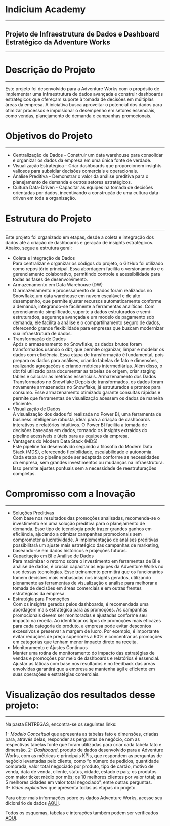# Indicium Academy
***
## Projeto de Infraestrutura de Dados e Dashboard Estratégico da Adventure Works
***
# Descrição do Projeto
***
Este projeto foi desenvolvido para a Adventure Works com o propósito de implementar uma infraestrutura de dados avançada e construir dashboards estratégicos que ofereçam suporte à tomada de decisões em múltiplas áreas da empresa. A iniciativa busca aproveitar o potencial dos dados para otimizar processos e impulsionar o desempenho em setores essenciais, como vendas, planejamento de demanda e campanhas promocionais.
# Objetivos do Projeto
***
- Centralização de Dados - Construir um data warehouse para consolidar e organizar os dados da empresa em uma única fonte de verdade.
- Visualização Estratégica - Criar dashboards que proporcionem insights valiosos para subsidiar decisões comerciais e operacionais.
- Análise Preditiva - Demonstrar o valor da análise preditiva para o planejamento de demanda e outros setores estratégicos.
- Cultura Data-Driven - Capacitar as equipes na tomada de decisões orientadas por dados, incentivando a construção de uma cultura data-driven em toda a organização.
# Estrutura do Projeto
***
Este projeto foi organizado em etapas, desde a coleta e integração dos dados até a criação de dashboards e geração de insights estratégicos. Abaixo, segue a estrutura geral:  
* Coleta e Integração de Dados  
Para centralizar e organizar os códigos do projeto, o GitHub foi utilizado como repositório principal. Essa abordagem facilita o versionamento e o gerenciamento colaborativo, permitindo controle e acessibilidade para todas as fases de desenvolvimento.
* Armazenamento em Data Warehouse (DW)  
O armazenamento e processamento de dados foram realizados no Snowflake,um data warehouse em nuvem escalável e de alto desempenho, que permite ajustar recursos automaticamente conforme a demanda, integrando-se facilmente a ferramentas analíticas. Com gerenciamento simplificado, suporte a dados estruturados e semi-estruturados, segurança avançada e um modelo de pagamento sob demanda, ele facilita a análise e o compartilhamento seguro de dados, oferecendo grande flexibilidade para empresas que buscam modernizar sua infraestrutura de dados.
* Transformação de Dados  
Após o armazenamento no Snowflake, os dados brutos foram transformados usando o dbt, que permite organizar, limpar e modelar os dados com eficiência. Essa etapa de transformação é fundamental, pois prepara os dados para análises, criando tabelas de fato e dimensões, realizando agregações e criando métricas intermediárias. Além disso, o dbt foi utilizado para documentar as tabelas de origem, criar staging tables e calcular as métricas essenciais.
Armazenamento dos Dados Transformados no Snowflake
Depois de transformados, os dados foram novamente armazenados no Snowflake, já estruturados e prontos para consumo. Esse armazenamento otimizado garante consultas rápidas e permite que ferramentas de visualização acessem os dados de maneira eficiente.
* Visualização de Dados  
A visualização dos dados foi realizada no Power BI, uma ferramenta de business intelligence robusta, ideal para a criação de dashboards interativos e relatórios intuitivos. O Power BI facilita a tomada de decisões baseadas em dados, tornando os insights extraídos do pipeline acessíveis e úteis para as equipes da empresa.
* Vantagens do Modern Data Stack (MDS)  
Este pipeline foi desenvolvido seguindo a filosofia do Modern Data Stack (MDS), oferecendo flexibilidade, escalabilidade e autonomia. Cada etapa do pipeline pode ser adaptada conforme as necessidades da empresa, sem grandes investimentos ou mudanças na infraestrutura. Isso permite ajustes pontuais sem a necessidade de reestruturações completas.  
# Compromisso com a Inovação
***  
* Soluções Preditivas  
Com base nos resultados das promoções analisadas, recomenda-se o investimento em uma solução preditiva para o planejamento de demanda. Esse tipo de tecnologia pode trazer grandes ganhos em eficiência, ajudando a otimizar campanhas promocionais sem comprometer a lucratividade. A implementação de análises preditivas possibilitará um ajuste mais estratégico das campanhas de marketing, baseando-se em dados históricos e projeções futuras.
* Capacitação em BI e Análise de Dados  
Para maximizar o retorno sobre o investimento em ferramentas de BI e análise de dados, é crucial capacitar as equipes da Adventure Works no uso dessas tecnologias. Esse treinamento permitirá que os funcionários tomem decisões mais embasadas nos insights gerados, utilizando plenamente as ferramentas de visualização e análise para melhorar a tomada de decisões em áreas comerciais e em outras frentes estratégicas da empresa.
* Estratégia para Promoções  
Com os insights gerados pelos dashboards, é recomendada uma abordagem mais estratégica para as promoções. As campanhas promocionais devem ser monitoradas e ajustadas conforme seu impacto na receita. Ao identificar os tipos de promoções mais eficazes para cada categoria de produto, a empresa pode evitar descontos excessivos e preservar a margem de lucro. Por exemplo, é importante evitar reduções de preço superiores a 60% e concentrar as promoções em categorias que tenham menor impacto direto na receita.
* Monitoramento e Ajustes Contínuos  
Manter uma rotina de monitoramento do impacto das estratégias de vendas e promoções por meio de dashboards e relatórios é essencial. Ajustar as táticas com base nos resultados e no feedback das áreas envolvidas garantirá que a empresa se mantenha ágil e eficiente em suas operações e estratégias comerciais.  
# Visualização dos resultados desse projeto:
***
Na pasta ENTREGAS, encontra-se os seguintes links:

1- *Modelo Conceitual* que apresenta as tabelas fato e dimensões, criadas para, através delas, responder as perguntas de negócio, com as respectivas tabelas fonte que foram utilizadas para criar cada tabela fato e dimensão.
2- *Dashboard*, produto de dados desenvolvido para a Adventure Works, com as métricas e principais KPIs, que respondem as perguntas de negócio levantadas pelo cliente, como “o número de pedidos, quantidade comprada, valor total negociado por produto, tipo de cartão, motivo de venda, data de venda, cliente, status, cidade, estado e país; os produtos com maior ticket médio por mês; os 10 melhores clientes por valor total; as 5 melhores cidades em valor total negociado”, entre outras perguntas.  
3- *Vídeo explicativo* que apresenta todas as etapas do projeto.

Para obter mais informações sobre os dados Adventure Works, acesse seu dicionário de dados [AQUI](https://dataedo.com/download/AdventureWorks.pdf).

Todos os esquemas, tabelas e interações também podem ser verificados [AQUI](https://moidulhassan.wordpress.com/wp-content/uploads/2014/07/adventureworks2008_schema.gif).
